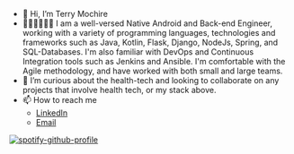 - 👋 Hi, I’m Terry Mochire
- 👩🏾‍💻👩🏾‍💻 I am a well-versed Native Android and Back-end Engineer, working with a variety of programming languages, technologies and frameworks such as Java, Kotlin, Flask, Django, NodeJs, Spring, and SQL-Databases. I'm also familiar with DevOps and Continuous Integration tools such as Jenkins and Ansible. I'm comfortable with the Agile methodology, and have worked with both small and large teams. 
- 🌱 I’m curious about the health-tech and looking to collaborate on any projects that involve health tech, or my stack above.
- 📫 How to reach me 
  * [LinkedIn](https://www.linkedin.com/in/terry-mochire/)
  * [Email](terrybmochire@gmail.com)

[![spotify-github-profile](https://spotify-github-profile.vercel.app/api/view?uid=terrybmochire&cover_image=true&theme=default&show_offline=false&background_color=121212)]()

<!---
Terry-Mochire/Terry-Mochire is a ✨ special ✨ repository because its `README.md` (this file) appears on your GitHub profile.
You can click the Preview link to take a look at your changes.
--->
